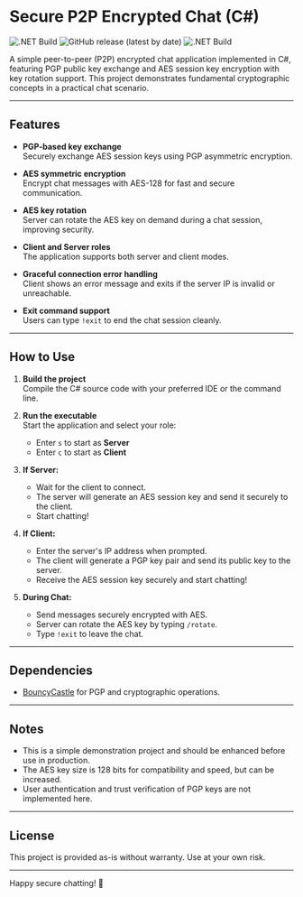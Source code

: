 # Secure P2P Encrypted Chat (C#)

![.NET Build](https://github.com/abatsakidis/Secure-P2P-Encrypted-Chat-C-/actions/workflows/dotnet.yml/badge.svg)
![GitHub release (latest by date)](https://img.shields.io/github/v/release/abatsakidis/Secure-P2P-Encrypted-Chat-C-?style=flat)
![.NET Build](https://github.com/abatsakidis/Secure-P2P-Encrypted-Chat-C-/actions/workflows/dotnet.yml/badge.svg)


A simple peer-to-peer (P2P) encrypted chat application implemented in C#, featuring PGP public key exchange and AES session key encryption with key rotation support. This project demonstrates fundamental cryptographic concepts in a practical chat scenario.

---

## Features

- **PGP-based key exchange**  
  Securely exchange AES session keys using PGP asymmetric encryption.

- **AES symmetric encryption**  
  Encrypt chat messages with AES-128 for fast and secure communication.

- **AES key rotation**  
  Server can rotate the AES key on demand during a chat session, improving security.

- **Client and Server roles**  
  The application supports both server and client modes.

- **Graceful connection error handling**  
  Client shows an error message and exits if the server IP is invalid or unreachable.

- **Exit command support**  
  Users can type `!exit` to end the chat session cleanly.

---

## How to Use

1. **Build the project**  
   Compile the C# source code with your preferred IDE or the command line.

2. **Run the executable**  
   Start the application and select your role:

   - Enter `s` to start as **Server**
   - Enter `c` to start as **Client**

3. **If Server:**  
   - Wait for the client to connect.
   - The server will generate an AES session key and send it securely to the client.
   - Start chatting!

4. **If Client:**  
   - Enter the server's IP address when prompted.
   - The client will generate a PGP key pair and send its public key to the server.
   - Receive the AES session key securely and start chatting!

5. **During Chat:**  
   - Send messages securely encrypted with AES.
   - Server can rotate the AES key by typing `/rotate`.
   - Type `!exit` to leave the chat.

---

## Dependencies

- [BouncyCastle](https://www.bouncycastle.org/csharp/index.html) for PGP and cryptographic operations.

---

## Notes

- This is a simple demonstration project and should be enhanced before use in production.
- The AES key size is 128 bits for compatibility and speed, but can be increased.
- User authentication and trust verification of PGP keys are not implemented here.

---

## License

This project is provided as-is without warranty. Use at your own risk.

---

Happy secure chatting! 🚀
